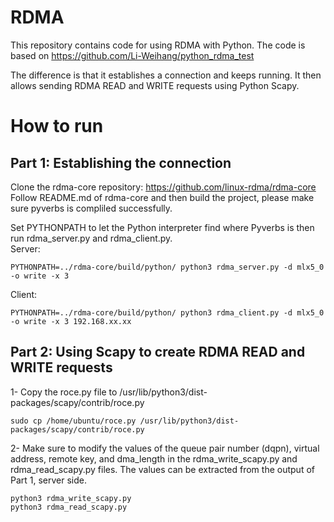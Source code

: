 # RDMA
This repository contains code for using RDMA with Python. The code is based on https://github.com/Li-Weihang/python_rdma_test

The difference is that it establishes a connection and keeps running. It then allows sending RDMA READ and WRITE requests using Python Scapy.

# How to run

## Part 1: Establishing the connection
Clone the rdma-core repository: https://github.com/linux-rdma/rdma-core <br>
Follow README.md of rdma-core and then build the project, please make sure pyverbs is compliled successfully. <br>

Set PYTHONPATH to let the Python interpreter find where Pyverbs is then run rdma_server.py and rdma_client.py.<br>
Server:<br>
```
PYTHONPATH=../rdma-core/build/python/ python3 rdma_server.py -d mlx5_0 -o write -x 3
```
Client:<br>
```
PYTHONPATH=../rdma-core/build/python/ python3 rdma_client.py -d mlx5_0 -o write -x 3 192.168.xx.xx
```
## Part 2: Using Scapy to create RDMA READ and WRITE requests
1- Copy the roce.py file to /usr/lib/python3/dist-packages/scapy/contrib/roce.py <br>
```
sudo cp /home/ubuntu/roce.py /usr/lib/python3/dist-packages/scapy/contrib/roce.py
```
2- Make sure to modify the values of the queue pair number (dqpn), virtual address, remote key, and dma_length in the rdma_write_scapy.py and rdma_read_scapy.py files. The values can be extracted from the output of Part 1, server side.<br>
```
python3 rdma_write_scapy.py
python3 rdma_read_scapy.py
```
